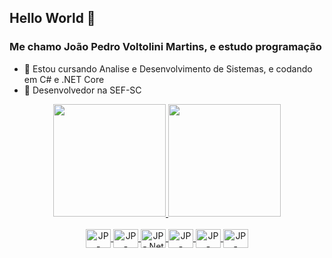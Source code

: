 ##          Hello World 👋
### Me chamo João Pedro Voltolini Martins, e estudo programação

- 🌱 Estou cursando Analise e Desenvolvimento de Sistemas, e codando em C# e .NET Core
- 🔭 Desenvolvedor na SEF-SC


<div align="center">
  <a href="https://www.linkedin.com/in/jpvoltolini/">
  <img height="180em" src="https://github-readme-stats.vercel.app/api?username=jpvoltolini&show_icons=true&theme=merko"/>
  <img height="180em" src="https://github-readme-stats.vercel.app/api/top-langs/?username=jpvoltolini&layout=compact&langs_count=7&theme=merko"/>

  <div style="display: inline_block" ><br>
  <img align="center" alt="JP-Csharp" height="30" width="40" src="https://raw.githubusercontent.com/jmnote/z-icons/master/svg/csharp.svg">
  <img align="center" alt="JP-Blazor" height="30" width="40" src="https://cdn.worldvectorlogo.com/logos/blazor.svg">
  <img align="center" alt="JP-.Net" height="30" width="40" src="https://icon.icepanel.io/Technology/svg/.NET-core.svg">
  <img align="center" alt="JP-Oracle" height="30" width="40" src="https://www.svgrepo.com/show/303303/oracle-6-logo.svg">    
  <img align="center" alt="JP-SqlServer" height="30" width="40" src="https://www.svgrepo.com/show/303229/microsoft-sql-server-logo.svg">
  <img align="center" alt="JP-Postgre" height="30" width="40" src="https://cdn.jsdelivr.net/gh/devicons/devicon/icons/postgresql/postgresql-original.svg">
  </div>
</div>
